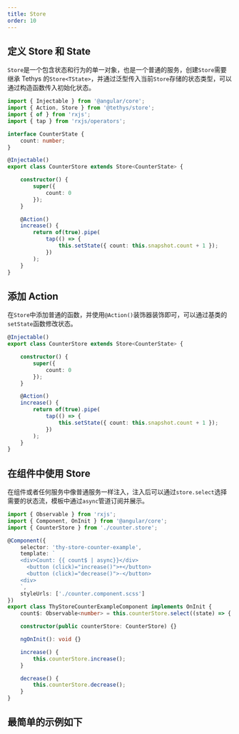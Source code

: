 ```yaml
---
title: Store
order: 10
---
```



## 定义 Store 和 State

`Store`是一个包含状态和行为的单一对象，也是一个普通的服务，创建`Store`需要继承 Tethys 的`Store<TState>`，并通过泛型传入当前`Store`存储的状态类型，可以通过构造函数传入初始化状态。

```ts
import { Injectable } from '@angular/core';
import { Action, Store } from '@tethys/store';
import { of } from 'rxjs';
import { tap } from 'rxjs/operators';

interface CounterState {
    count: number;
}

@Injectable()
export class CounterStore extends Store<CounterState> {

    constructor() {
        super({
            count: 0
        });
    }

    @Action()
    increase() {
        return of(true).pipe(
            tap(() => {
                this.setState({ count: this.snapshot.count + 1 });
            })
        );
    }
}
```

## 添加 Action
在`Store`中添加普通的函数，并使用`@Action()`装饰器装饰即可，可以通过基类的`setState`函数修改状态。
```ts
@Injectable()
export class CounterStore extends Store<CounterState> {

    constructor() {
        super({
            count: 0
        });
    }

    @Action()
    increase() {
        return of(true).pipe(
            tap(() => {
                this.setState({ count: this.snapshot.count + 1 });
            })
        );
    }
}
```

## 在组件中使用 Store

在组件或者任何服务中像普通服务一样注入，注入后可以通过`store.select`选择需要的状态流，模板中通过`async`管道订阅并展示。

```ts
import { Observable } from 'rxjs';
import { Component, OnInit } from '@angular/core';
import { CounterStore } from './counter.store';

@Component({
    selector: 'thy-store-counter-example',
    template: `
    <div>Count: {{ count$ | async}}</div>
      <button (click)="increase()">+</button>
      <button (click)="decrease()">-</button>
    <div>
    `,
    styleUrls: ['./counter.component.scss']
})
export class ThyStoreCounterExampleComponent implements OnInit {
    count$: Observable<number> = this.counterStore.select((state) => { return state.count });

    constructor(public counterStore: CounterStore) {}

    ngOnInit(): void {}

    increase() {
        this.counterStore.increase();
    }

    decrease() {
        this.counterStore.decrease();
    }
}
```

## 最简单的示例如下
<example name="thy-store-counter-example" />

